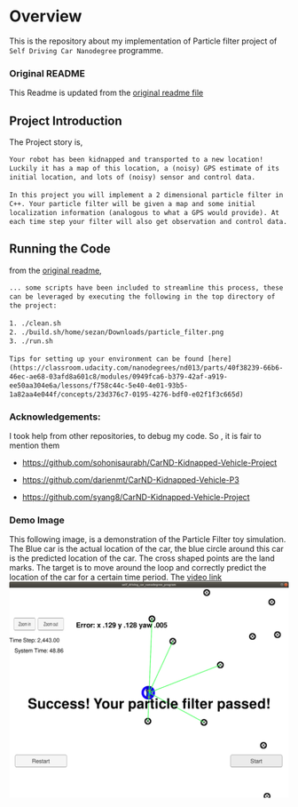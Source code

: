 # Overview
This is the repository about my implementation of Particle filter project of `Self Driving Car Nanodegree` programme. 

### Original README
This Readme is updated from the [original readme file](README_original.md)

## Project Introduction
The Project story is, 
```
Your robot has been kidnapped and transported to a new location! Luckily it has a map of this location, a (noisy) GPS estimate of its initial location, and lots of (noisy) sensor and control data.

In this project you will implement a 2 dimensional particle filter in C++. Your particle filter will be given a map and some initial localization information (analogous to what a GPS would provide). At each time step your filter will also get observation and control data.
```

## Running the Code
from the [original readme](README_original.md),
```
... some scripts have been included to streamline this process, these can be leveraged by executing the following in the top directory of the project:

1. ./clean.sh
2. ./build.sh/home/sezan/Downloads/particle_filter.png
3. ./run.sh

Tips for setting up your environment can be found [here](https://classroom.udacity.com/nanodegrees/nd013/parts/40f38239-66b6-46ec-ae68-03afd8a601c8/modules/0949fca6-b379-42af-a919-ee50aa304e6a/lessons/f758c44c-5e40-4e01-93b5-1a82aa4e044f/concepts/23d376c7-0195-4276-bdf0-e02f1f3c665d)

```

### Acknowledgements:

I took help from other repositories, to debug my code. So , it is fair to mention them 

- https://github.com/sohonisaurabh/CarND-Kidnapped-Vehicle-Project

- https://github.com/darienmt/CarND-Kidnapped-Vehicle-P3
- https://github.com/syang8/CarND-Kidnapped-Vehicle-Project

### Demo Image
This following image, is a demonstration of the Particle Filter toy simulation. The Blue car is the actual location of the car, the blue circle around this car is the predicted location of the car. The cross shaped points are the land marks. The target is to move around the loop and correctly predict the location of the car for a certain time period. 
The [video link](https://youtu.be/NVWqWXTkJuk)
![Demo](particle_filter.png)